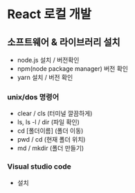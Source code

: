# React 로컬 개발

## 소프트웨어 & 라이브러리 설치

- node.js 설치 / 버전확인
- npm(node package manager) 버전 확인
- yarn 설치 / 버전 확인

### unix/dos 명령어

- clear / cls (터미널 깔끔하게)
- ls, ls -l / dir (파일 확인)
- cd [폴더이름] (폴더 이동)
- pwd / cd (현재 폴더 위치)
- md / mkdir (폴더 만들기)

### Visual studio code

- 설치
